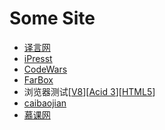 Some Site
=========

+	[译言网](http://www.yeeyan.org/)
+	[iPresst](http://www.ipresst.com/)
+ [CodeWars](http://www.codewars.com/)
+ [FarBox](https://www.farbox.com/)
+ 浏览器测试[[V8](http://v8.googlecode.com/svn/data/benchmarks/v6/run.html)][[Acid 3](http://acid3.acidtests.org/)][[HTML5](
http://www.html5test.com/)]
+ [caibaojian](http://caibaojian.com/)
+ [慕课网](http://www.imooc.com/)
